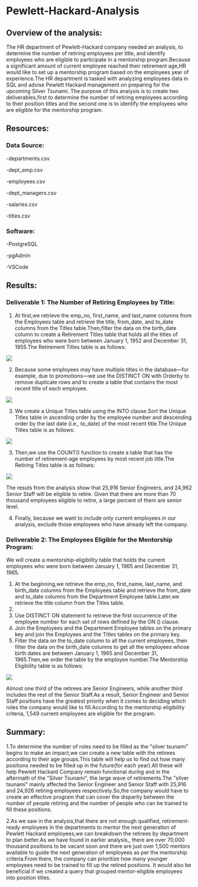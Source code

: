 # Pewlett-Hackard-Analysis
## Overview of the analysis:
 The HR department of Pewlett-Hackard company needed an analysis, to determine the number of retiring employees per title, and identify employees who are eligible to participate in a mentorship program.Because a significant amount of current employee reached their retirement age,HR would like to set up a mentorship program based on the employees year of experience.The HR department is tasked with analyzing employees data in SQL and advise Pewlett Hackard management on preparing for the upcoming Silver Tsunami.
 The purpose of this analysis is to create two deliverables,first to determine the number of retiring employees according to their position titles and the second one is to identify the employees who are eligible for the mentorship program.
 
 ## Resources:
 ### Data Source:

-departments.csv

-dept_emp.csv

-employees.csv

-dept_managers.csv

-salaries.csv

-titles.csv
 
 ### Software:
 
 -PostgreSQL
 
 -pgAdmin
 
 -VSCode
 
 ## Results:
 ### Deliverable 1: The Number of Retiring Employees by Title:
 
 1. At first,we retrieve the emp_no, first_name, and last_name columns from the Employees table and retrieve the title, from_date, and to_date columns from the Titles table.Then,filter the data on the birth_date column to create a Retirement Titles table that holds all the titles of employees who were born between January 1, 1952 and December 31, 1955.The Retirement Titles table is as follows:
 
 ![](https://github.com/akthersr/Pewlett-Hackard-Analysis/blob/main/Resources/retirement_titles.png)
 
 2. Because some employees may have multiple titles in the database—for example, due to promotions—we use the DISTINCT ON with Orderby to remove duplicate rows and to create a table that contains the most recent title of each employee.
 
 ![](https://github.com/akthersr/Pewlett-Hackard-Analysis/blob/main/Resources/retiring_dept.png)
 
 3. We create a Unique Titles table using the INTO clause.Sort the Unique Titles table in ascending order by the employee number and descending order by the last date (i.e., to_date) of the most recent title.The Unique Titles table is as follows:
 
 ![](https://github.com/akthersr/Pewlett-Hackard-Analysis/blob/main/Resources/unique_titles.png)
 
 3. Then,we use the COUNT() function to create a table that has the number of retirement-age employees by most recent job title.The Retiring Titles table is as follows:
 
 ![](https://github.com/akthersr/Pewlett-Hackard-Analysis/blob/main/Resources/retiring_titles.png)
 
 The resuts from the analysis show that 25,916 Senior Engineers, and 24,962 Senior Staff will be eligible to retire. Given that there are more than 70 thousand employees eligible to retire, a large percent of them are senior level.
 
 4. Finally, because we want to include only current employees in our analysis, exclude those employees who have already left the company.
 
 ### Deliverable 2: The Employees Eligible for the Mentorship Program:
 
 We will create a mentorship-eligibility table that holds the current employees who were born between January 1, 1965 and December 31, 1965.
 
 1. At the beginning,we retrieve the emp_no, first_name, last_name, and birth_date columns from the Employees table and retrieve the from_date and to_date columns from the Department Employee table.Later,we retrieve the title column from the Titles table.
 2. 
 3. Use  DISTINCT ON statement to retrieve the first occurrence of the employee number for each set of rows defined by the ON () clause.
 4. Join the Employees and the Department Employee tables on the primary key and join the Employees and the Titles tables on the primary key.
 5. Filter the data on the to_date column to all the current employees, then filter the data on the birth_date columns to get all the employees whose birth dates are between January 1, 1965 and December 31, 1965.Then,we order the table by the employee number.The Mentorship Eligibility table is as follows:
 
 ![](https://github.com/akthersr/Pewlett-Hackard-Analysis/blob/main/Resources/mentorship_eligibilty.png)
 
  Almost one third of the retirees are Senior Engineers, while another third includes the rest of the Senior Staff.As a result, Senior Engineer and Senior Staff positions have the greatest priority when it comes to deciding which roles the company would like to fill.According to the mentorship eligibility criteria, 1,549 current employees are eligible for the program. 
 
 ## Summary:
 
 1.To determine the number of roles need to be filled as the "silver tsunami" begins to make an impact,we can create a new table with the retirees according to their age groups.This table will help us to find out how many positions needed to be filled up in the future(for each year).All these will help Pewlett Hackard Company remain functional during and in the aftermath of the "Silver Tsunami", the large wave of retirements.The "silver tsunami" mainly affected the Senior Engineer and Senior Staff with 25,916 and 24,926 retiring employees respectively.So,the company would have to create an effective program that can cover the disparity between the number of people retiring and the number of people who can be trained to fill these positions.
 
 2.As we saw in the analysis,that there are not enough qualified, retirement-ready employees in the departments to mentor the next generation of Pewlett Hackard employees,we can breakdown the retirees by department to plan better.As we have found in earlier analysis,, there are over 70,000 thousand positions to be vacant soon and there are just over 1,500 mentors available to guide the next generation of employees as per the mentorship criteria.From there, the company can prioritize how many younger employees need to be trained to fill up the retired positions. It would also be beneficial if we created a query that grouped mentor-eligible employees into position titles.
 
 
